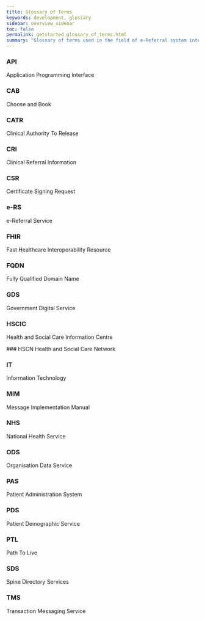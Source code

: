 ```yaml
---
title: Glossary of Terms
keywords: development, glossary
sidebar: overview_sidebar
toc: false
permalink: getstarted_glossary_of_terms.html
summary: "Glossary of terms used in the field of e-Referral system integration"
---
```


### API
Application Programming Interface

### CAB
Choose and Book

### CATR
Clinical Authority To Release

### CRI
Clinical Referral Information

### CSR
Certificate Signing Request

### e-RS
e-Referral Service

### FHIR
Fast Healthcare Interoperability Resource

### FQDN
Fully Qualified Domain Name

### GDS
Government Digital Service

### HSCIC
Health and Social Care Information Centre

### HSCN
Health and Social Care Network

### IT
Information Technology

### MIM
Message Implementation Manual

### NHS
National Health Service

### ODS
Organisation Data Service

### PAS
Patient Administration System

### PDS
Patient Demographic Service

### PTL
Path To Live

### SDS
Spine Directory Services

### TMS
Transaction Messaging Service
